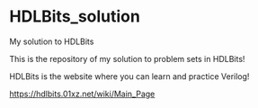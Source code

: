 # HDLBits_solution
My solution to HDLBits

This is the repository of my solution to problem sets in HDLBits!

HDLBits is the website where you can learn and practice Verilog!

https://hdlbits.01xz.net/wiki/Main_Page
